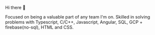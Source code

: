 Hi there 👋

Focused on being a valuable part of any team I'm on. Skilled in solving problems with Typescript, C/C++, Javascript, Angular, SQL, GCP + firebase(no-sql), HTML and CSS.
